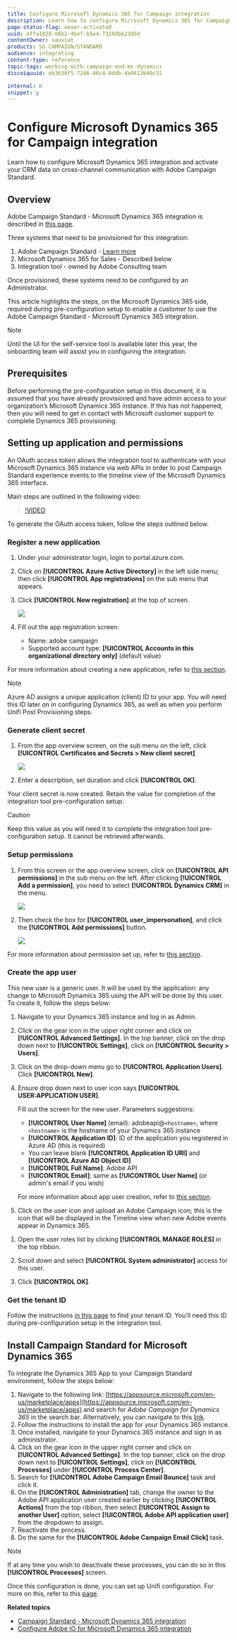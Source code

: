 ```yaml
---
title: Configure Microsoft Dynamics 365 for Campaign integration
description: Learn how to configure Microsoft Dynamics 365 for Campaign integration.
page-status-flag: never-activated
uuid: effa1028-66b2-4bef-b5e4-7319dbb23d5d
contentOwner: sauviat
products: SG_CAMPAIGN/STANDARD
audience: integrating
content-type: reference
topic-tags: working-with-campaign-and-ms-dynamics
discoiquuid: eb3639f5-7246-46c4-8ddb-da9413b40c32

internal: n
snippet: y
---
```


# Configure Microsoft Dynamics 365 for Campaign integration

Learn how to configure Microsoft Dynamics 365 integration and activate your CRM data on cross-channel communication with Adobe Campaign Standard.

## Overview

Adobe Campaign Standard - Microsoft Dynamics 365 integration is described in [this page](../../integrating/using/working-with-campaign-standard-and-microsoft-dynamics-365.md).

Three systems that need to be provisioned for this integration: 

1. Adobe Campaign Standard - [Learn more](../../integrating/using/configure-adobe-io-for-ms-dynamic.md)
1. Microsoft Dynamics 365 for Sales - Described below
1. Integration tool - owned by Adobe Consulting team

Once provisioned, these systems need to be configured by an Administrator.

This article highlights the steps, on the Microsoft Dynamics 365 side, required during pre-configuration setup to enable a customer to use the Adobe Campaign Standard - Microsoft Dynamics 365 integration. 

>[!NOTE]
>
>Until the UI for the self-service tool is available later this year, the onboarding team will assist you in configuring the integration. 

## Prerequisites

Before performing the pre-configuration setup in this document, it is assumed that you have already provisioned and have admin access to your organization’s Microsoft Dynamics 365 instance.  If this has not happened, then you will need to get in contact with Microsoft customer support to complete Dynamics 365 provisioning.

## Setting up application and permissions

An OAuth access token allows the integration tool to authenticate with your Microsoft Dynamics 365 instance via web APIs in order to post Campaign Standard experience events to the timeline view of the Microsoft Dynamics 365 interface. 

Main steps are outlined in the following video:

>[!VIDEO](https://video.tv.adobe.com/v/27637)

To generate the OAuth access token, follow the steps outlined below.

### Register a new application

1. Under your administrator login, login to portal.azure.com.  

1. Click on **[!UICONTROL Azure Active Directory]** in the left side menu; then click **[!UICONTROL App registrations]** on the sub menu that appears. 

1. Click **[!UICONTROL New registration]** at the top of screen.

    ![](assets/do-not-localize/MSdynACSIntegration-7.png)

1. Fill out the app registration screen:

    * Name: adobe campaign
    * Supported account type: **[!UICONTROL Accounts in this organizational directory only]** (default value)

 For more information about creating a new application, refer to [this section](https://docs.microsoft.com/en-us/azure/active-directory/develop/quickstart-register-app).

>[!NOTE]
>
>Azure AD assigns a unique application (client) ID to your app. You will need this ID later on in configuring Dynamics 365, as well as when you perform Unifi Post Provisioning steps.

### Generate client secret

1. From the app overview screen, on the sub menu on the left, click **[!UICONTROL Certificates and Secrets > New client secret]**

    ![](assets/do-not-localize/MSdynACSIntegration-8.png)

1. Enter a description, set duration and click **[!UICONTROL OK]**.

Your client secret is now created.  Retain the value for completion of the integration tool pre-configuration setup.

>[!CAUTION]
>
>Keep this value as you will need it to complete the integration tool pre-configuration setup. It cannot be retrieved afterwards.


### Setup permissions

1. From this screen or the app overview screen, click on **[!UICONTROL API permissions]** in the sub menu on the left.  After clicking **[!UICONTROL Add a permission]**,  you need to select **[!UICONTROL Dynamics CRM]** in the menu.

    ![](assets/do-not-localize/MSdynACSIntegration-9.png)

1. Then check the box for **[!UICONTROL user_impersonation]**, and click the **[!UICONTROL Add permissions]** button.

    ![](assets/do-not-localize/MSdynACSIntegration-10.png)

For more information about permission set up, refer to [this section](https://docs.microsoft.com/en-us/azure/active-directory/develop/quickstart-configure-app-access-web-apis#add-permissions-to-access-web-apis).

### Create the app user

This new user is a generic user. It will be used by the application: any change to Microsoft Dynamics 365 using the API will be done by this user. To create it, follow the steps below:

1. Navigate to your Dynamics 365 instance and log in as Admin.

1. Click on the gear icon in the upper right corner and click on **[!UICONTROL Advanced Settings]**. In the top banner, click on the drop down next to **[!UICONTROL Settings]**, click on **[!UICONTROL Security > Users]**.

1. Click on the drop-down menu go to **[!UICONTROL Application Users]**. Click **[!UICONTROL New]**.

1. Ensure drop down next to user icon says **[!UICONTROL USER:APPLICATION USER]**.

    Fill out the screen for the new user.  Parameters suggestions:

    * **[!UICONTROL User Name]** (email): adobeapi@`<hostname>`, where `<hostname>` is the hostname of your Dynamics 365 instance
    * **[!UICONTROL Application ID]**: ID of the application you registered in Azure AD (this is required)
    * You can leave blank **[!UICONTROL Application ID URI]** and **[!UICONTROL Azure AD Object ID]**
    * **[!UICONTROL Full Name]**: Adobe API
    * **[!UICONTROL Email]**: same as **[!UICONTROL User Name]** (or admin's email if you wish)

    For more information about app user creation, refer to [this section](https://docs.microsoft.com/en-gb/power-platform/admin/create-users-assign-online-security-roles#create-an-application-user).

1. Click on the user icon and upload an Adobe Campaign icon; this is the icon that will be displayed in the Timeline view when new Adobe events appear in Dynamics 365.

<!-- ***getfile*** adobe campaign logo-->

1. Open the user roles list by clicking **[!UICONTROL MANAGE ROLES]** in the top ribbon.

1. Scroll down and select **[!UICONTROL System administrator]** access for this user.

1. Click **[!UICONTROL OK]**.

### Get the tenant ID

Follow the instructions [in this page](https://docs.microsoft.com/en-us/onedrive/find-your-office-365-tenant-id) to find your tenant ID.  You’ll need this ID during pre-configuration setup in the integration tool.

## Install Campaign Standard for Microsoft Dynamics 365

To integrate the Dynamics 365 App to your Campaign Standard environment, follow the steps below:

1. Navigate to the following link: [https://appsource.microsoft.com/en-us/marketplace/apps](https://appsource.microsoft.com/en-us/marketplace/apps) and search for _Adobe Campaign for Dynamics 365_ in the search bar.
    Alternatively, you can navigate to this [link](https://appsource.microsoft.com/en-us/product/dynamics-365/adobecampaign.re4snj-a4n7-5t6y-a14br-d5d1b?flightCodes=adobesignhide&tab=Overview).
1. Follow the instructions to install the app for your Dynamics 365 instance.
1. Once installed, navigate to your Dynamics 365 instance and sign in as administrator.
1. Click on the gear icon in the upper right corner and click on **[!UICONTROL Advanced Settings]**. In the top banner, click on the drop down next to **[!UICONTROL Settings]**, click on **[!UICONTROL Processes]** under **[!UICONTROL Process Center]**.
1. Search for **[!UICONTROL Adobe Campaign Email Bounce]** task and click it.
1. On the **[!UICONTROL Administration]** tab, change the owner to the Adobe API application user created earlier by clicking **[!UICONTROL Actions]** from the top ribbon, then select **[!UICONTROL Assign to another User]** option, select **[!UICONTROL Adobe API application user]** from the dropdown to assign.
1. Reactivate the process.
1. Do the same for the **[!UICONTROL Adobe Campaign Email Click]** task. 

>[!NOTE]
>
>If at any time you wish to deactivate these processes, you can do so in this **[!UICONTROL Processes]** screen.

Once this configuration is done, you can set up Unifi configuration. For more on this, refer to this [page](../../integrating/using/working-with-campaign-standard-and-microsoft-dynamics-365.md).

**Related topics** 

* [Campaign Standard - Microsoft Dynamics 365 integration](../../integrating/using/working-with-campaign-standard-and-microsoft-dynamics-365.md)
* [Configure Adobe IO for Microsoft Dynamics 365 integration](../../integrating/using/configure-adobe-io-for-ms-dynamic.md)
